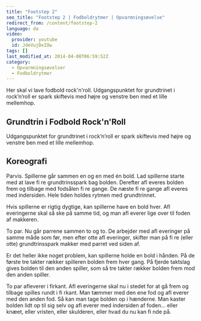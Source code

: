 ```yaml
---
title: "Footstep 2"
seo_title: "Footstep 2 | Fodboldrytmer | Opvarmningsøvelse"
redirect_from: /content/footstep-2
language: da
video:
  provider: youtube
  id: JdeVujDxIOw
tags: []
last_modified_at: 2014-04-08T06:59:52Z
category:
  - Opvarmningsøvelser
  - Fodboldrytmer
---
```


Her skal vi lave fodbold rock'n'roll. Udgangspunktet for grundtrinet i rock’n’roll er spark skiftevis med højre og venstre
ben med et lille mellemhop.

## Grundtrin i Fodbold Rock'n'Roll

Udgangspunktet for grundtrinet i rock’n’roll er spark skiftevis med højre og venstre
ben med et lille mellemhop.

## Koreografi

Parvis. Spillerne går sammen en og en med én bold. Lad spillerne starte med at lave
fi re grundtrinsspark bag bolden. Derefter afl everes bolden frem og tilbage med
fodsålen fi re gange. De næste fi re gange afl everes med indersiden. Hele tiden holdes
rytmen med grundtrinnet.

Hvis spillerne er rigtig dygtige, kan spillerne have en bold hver. Afl everingerne skal så
ske på samme tid, og man afl everer lige over til foden af makkeren.

To par. Nu går parrene sammen to og to. De arbejder med afl everinger på
samme måde som før, men efter otte afl everinger, skifter man på fi re (eller otte)
grundtrinsspark makker med parret ved siden af.

Er det heller ikke noget problem, kan spillerne holde en bold i hånden. På de første tre
takter rækker spilleren bolden frem hver gang. På fjerde taktslag gives bolden til den
anden spiller, som så tre takter rækker bolden frem mod den anden spiller.

To par afleverer i firkant. Afl everingerne skal nu i stedet for at gå frem og tilbage
spilles rundt i fi rkant. Man tæmmer med den ene fod og afl everer med den anden fod.
Så kan man tage bolden op i hænderne. Man kaster bolden lidt op til sig selv og
afl everer med indersiden af foden... eller knæet, eller vristen, eller skulderen, eller hvad
du nu kan fi nde på.
